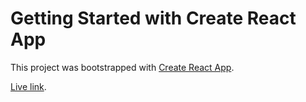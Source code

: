 # Getting Started with Create React App

This project was bootstrapped with [Create React App](https://github.com/facebook/create-react-app).

[Live link](https://clone-whatsapp-777.web.app/rooms/il4OQGvu0mi345P6hsVJ).
